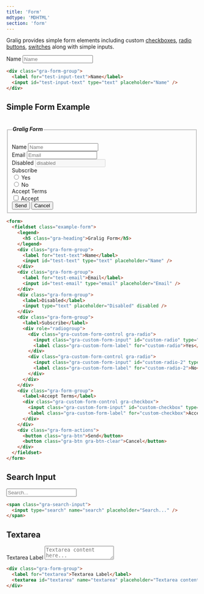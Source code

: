 ```yaml
---
title: 'Form'
mdtype: 'MDHTML'
section: 'form'
---
```


Gralig provides simple form elements including custom [checkboxes](/docs/checkbox), [radio buttons](/docs/radio), [switches](/docs/switch) along with simple inputs.

<div class="gra-doc-s-wrapper">
  <div class="gra-form-group">
    <label for="user-content-test-input-text">Name</label>
    <input id="test-input-text" type="text" placeholder="Name" />
  </div>
</div>

```html
<div class="gra-form-group">
  <label for="test-input-text">Name</label>
  <input id="test-input-text" type="text" placeholder="Name" />
</div>
```

## Simple Form Example

<div class="gra-doc-s-wrapper">
  <fieldset class="example-form">
    <legend>
      <h5 class="gra-heading">Gralig Form</h5>
    </legend>
    <div class="gra-form-group">
      <label for="user-content-test-form-input-text">Name</label>
      <input id="test-form-input-text" type="text" placeholder="Name" />
    </div>
    <div class="gra-form-group">
      <label for="user-content-test-form-input-email">Email</label>
      <input id="test-form-input-email" type="email" placeholder="Email" />
    </div>
    <div class="gra-form-group">
      <label>Disabled</label>
      <input type="text" placeholder="disabled" disabled />
    </div>
    <div class="gra-form-group">
      <label>Subscribe</label>
      <div class="radio-group" role="radiogroup">
        <div class="gra-custom-form-control gra-radio">
          <input class="gra-custom-form-input" id="custom-radio" type="radio" name="radio" />
          <label class="gra-custom-form-label" for="user-content-custom-radio">Yes</label>
        </div>
        <div class="gra-custom-form-control gra-radio">
          <input class="gra-custom-form-input" id="custom-radio-2" type="radio" name="radio" />
          <label class="gra-custom-form-label" for="user-content-custom-radio-2">No</label>
        </div>
      </div>
    </div>
    <div class="gra-form-group">
      <label>Accept Terms</label>
      <div class="gra-custom-form-control gra-checkbox">
        <input class="gra-custom-form-input" id="custom-checkbox" type="checkbox" name="checkbox" />
        <label class="gra-custom-form-label" for="user-content-custom-checkbox">Accept</label>
      </div>
    </div>
    <div class="gra-form-actions">
      <button class="gra-btn">Send</button>
      <button class="gra-btn gra-btn-clear">Cancel</button>
    </div>
  </fieldset>
</div>

```html
<form>
  <fieldset class="example-form">
    <legend>
      <h5 class="gra-heading">Gralig Form</h5>
    </legend>
    <div class="gra-form-group">
      <label for="test-text">Name</label>
      <input id="test-text" type="text" placeholder="Name" />
    </div>
    <div class="gra-form-group">
      <label for="test-email">Email</label>
      <input id="test-email" type="email" placeholder="Email" />
    </div>
    <div class="gra-form-group">
      <label>Disabled</label>
      <input type="text" placeholder="Disabled" disabled />
    </div>
    <div class="gra-form-group">
      <label>Subscribe</label>
      <div role="radiogroup">
        <div class="gra-custom-form-control gra-radio">
          <input class="gra-custom-form-input" id="custom-radio" type="radio" name="radio" />
          <label class="gra-custom-form-label" for="custom-radio">Yes</label>
        </div>
        <div class="gra-custom-form-control gra-radio">
          <input class="gra-custom-form-input" id="custom-radio-2" type="radio" name="radio" />
          <label class="gra-custom-form-label" for="custom-radio-2">No</label>
        </div>
      </div>
    </div>
    <div class="gra-form-group">
      <label>Accept Terms</label>
      <div class="gra-custom-form-control gra-checkbox">
        <input class="gra-custom-form-input" id="custom-checkbox" type="checkbox" name="checkbox" />
        <label class="gra-custom-form-label" for="custom-checkbox">Accept</label>
      </div>
    </div>
    <div class="gra-form-actions">
      <button class="gra-btn">Send</button>
      <button class="gra-btn gra-btn-clear">Cancel</button>
    </div>
  </fieldset>
</form>
```

## Search Input

<div class="gra-doc-s-wrapper">
  <span class="gra-search-input">
    <input type="search" name="search" placeholder="Search..." />
  </span>
</div>

```html
<span class="gra-search-input">
  <input type="search" name="search" placeholder="Search..." />
</span>
```

## Textarea

<div class="gra-doc-s-wrapper">
  <div class="gra-form-group">
    <label for="user-content-textarea">Textarea Label</label>
    <textarea id="textarea" name="textarea" placeholder="Textarea content here..."></textarea>
  </div>
</div>

```html
<div class="gra-form-group">
  <label for="textarea">Textarea Label</label>
  <textarea id="textarea" name="textarea" placeholder="Textarea content here..."></textarea>
</div>
```